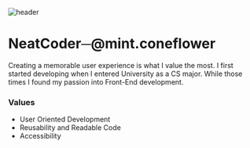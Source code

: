 ![header](https://capsule-render.vercel.app/api?type=waving&color=auto&height=300&section=header&text=Wonjun%20Jang&fontSize=90)
<!--
**Wonjuny0804/Wonjuny0804** is a ✨ _special_ ✨ repository because its `README.md` (this file) appears on your GitHub profile.

Here are some ideas to get you started:

- 🔭 I’m currently working on ...
- 🌱 I’m currently learning ...
- 👯 I’m looking to collaborate on ...
- 🤔 I’m looking for help with ...
- 💬 Ask me about ...
- 📫 How to reach me: ...
- 😄 Pronouns: ...
- ⚡ Fun fact: ...
-->
# NeatCoder─@mint.coneflower
Creating a memorable user experience is what I value the most. I first started developing when I entered University as a CS major. While those times I found my passion into Front-End development. 

### Values
- User Oriented Development
- Reusability and Readable Code
- Accessibility
